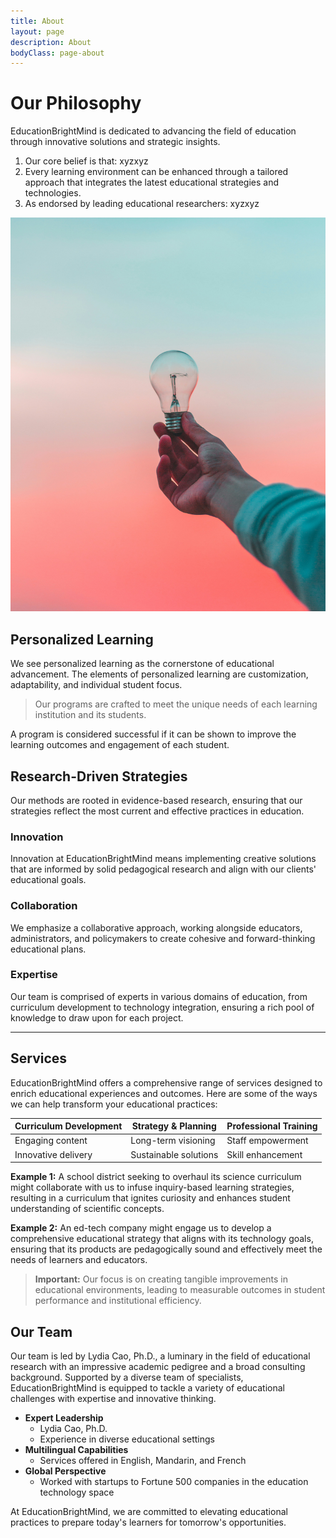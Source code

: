 ```yaml
---
title: About
layout: page
description: About
bodyClass: page-about
---
```


# Our Philosophy

EducationBrightMind is dedicated to advancing the field of education through innovative solutions and strategic insights. 

1. Our core belief is that: xyzxyz
2. Every learning environment can be enhanced through a tailored approach that integrates the latest educational strategies and technologies.
3. As endorsed by leading educational researchers: xyzxyz

![Accounting Services](/images/education-bright-mind.jpeg)

## Personalized Learning

We see personalized learning as the cornerstone of educational advancement. The elements of personalized learning are customization, adaptability, and individual student focus.

> Our programs are crafted to meet the unique needs of each learning institution and its students.

A program is considered successful if it can be shown to improve the learning outcomes and engagement of each student.

## Research-Driven Strategies

Our methods are rooted in evidence-based research, ensuring that our strategies reflect the most current and effective practices in education.

### Innovation

Innovation at EducationBrightMind means implementing creative solutions that are informed by solid pedagogical research and align with our clients' educational goals.

### Collaboration

We emphasize a collaborative approach, working alongside educators, administrators, and policymakers to create cohesive and forward-thinking educational plans.

### Expertise

Our team is comprised of experts in various domains of education, from curriculum development to technology integration, ensuring a rich pool of knowledge to draw upon for each project.

---

## Services

EducationBrightMind offers a comprehensive range of services designed to enrich educational experiences and outcomes. Here are some of the ways we can help transform your educational practices:

| Curriculum Development | Strategy & Planning   | Professional Training |
| ---------------------- | -------------------- | -------------------- |
| Engaging content       | Long-term visioning  | Staff empowerment    |
| Innovative delivery    | Sustainable solutions| Skill enhancement    |

**Example 1:** A school district seeking to overhaul its science curriculum might collaborate with us to infuse inquiry-based learning strategies, resulting in a curriculum that ignites curiosity and enhances student understanding of scientific concepts.

**Example 2:** An ed-tech company might engage us to develop a comprehensive educational strategy that aligns with its technology goals, ensuring that its products are pedagogically sound and effectively meet the needs of learners and educators.

> **Important:** Our focus is on creating tangible improvements in educational environments, leading to measurable outcomes in student performance and institutional efficiency.

## Our Team

Our team is led by Lydia Cao, Ph.D., a luminary in the field of educational research with an impressive academic pedigree and a broad consulting background. Supported by a diverse team of specialists, EducationBrightMind is equipped to tackle a variety of educational challenges with expertise and innovative thinking.

- **Expert Leadership**
  - Lydia Cao, Ph.D.
  - Experience in diverse educational settings
- **Multilingual Capabilities**
  - Services offered in English, Mandarin, and French
- **Global Perspective**
  - Worked with startups to Fortune 500 companies in the education technology space

At EducationBrightMind, we are committed to elevating educational practices to prepare today's learners for tomorrow's opportunities.


